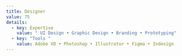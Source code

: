 ```yaml
---
title: Designer
value: 75
details:
  - key: Expertise
    value: " UI Design • Graphic Design • Branding • Prototyping"
  - key: "Tools "
    value: Adobe XD • Photoshop • Illustrator • Figma • Indesign
---
```

